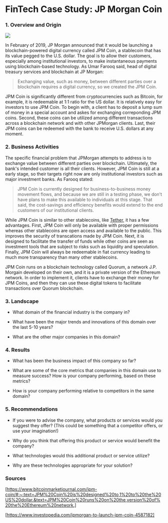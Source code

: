 # FinTech Case Study: JP Morgan Coin

### 1. Overview and Origin
![](https://www.mediashower.com/img/C0326DB2-4416-11EB-B708-8C93A142586A/bigstock-Bitcoin-On-A-Stack-Of-Coins-Wi-286589074_600x.jpg)

In February of 2019, JP Morgan announced that it would be launching a blockchain-powered digital currency called JPM Coin, a stablecoin that has its value pegged to the U.S. dollar. The goal is to allow their customers, especially among institutional investors, to make instantaneous payments using blockchain-based technology. As Umar Farooq said, head of digital treasury services and blockchain at JP Morgan: 

> Exchanging value, such as money, between different parties over a blockchain requires a digital currency, so we created the JPM Coin.

 JPM Coin is significantly different from cryptocurrencies such as Bitcoin, for example, it is redeemable at 1:1 ratio for the US dollar. It is relatively easy for investors to use JPM Coin. To begin with, a client has to deposit a lump sum of money in a special account and askes for exchanging correponding JPM coins. Second, these coins can be utilized among different transactions across a blockchain network and with other JPMorgan clients. Last, their JPM coins can be redeemed with the bank to receive U.S. dollars at any moment.


### 2. Business Activities

The specific financial problem that JPMorgan attempts to address is to exchange value between different parties over blockchain. Ultimately, the bank's intended customer is all their clients. However, JPM Coin is still at a early stage, so their targets right now are only institutional investors such as major investment banks. As Farooq stated:

> JPM Coin is currently designed for business-to-business money movement flows, and because we are still in a testing phase, we don’t have plans to make this available to individuals at this stage. That said, the cost-savings and efficiency benefits would extend to the end customers of our institutional clients.

While JPM Coin is similar to other stablecoins, like [Tether](https://en.wikipedia.org/wiki/Tether_(cryptocurrency)), it has a few advantages. First, JPM Coin will only be available with proper permissions whereas other stablecoins are open access and available to the public. This improves the security of transcations made by JPM Coin. Next, it is designed to facilitate the transfer of funds while other coins are seen as investment tools that are subject to risks such as liquidity and speculation. Finally, JPM Coin will always be redeemable in fiat currency leading to much more transparency than many other stablecoins.

JPM Coin runs on a blockchain technology called Quorum, a network J.P. Morgain developed on their own, and it is a private version of the Ethereum network. In order to implement it, clients have to exchange their money for JPM Coins, and then they can use these digital tokens to facilitate transactions over Quorum blockchain.


### 3. Landscape



* What domain of the financial industry is the company in?

* What have been the major trends and innovations of this domain over the last 5-10 years?

* What are the other major companies in this domain?


### 4. Results

* What has been the business impact of this company so far?

* What are some of the core metrics that companies in this domain use to measure success? How is your company performing, based on these metrics?

* How is your company performing relative to competitors in the same domain?

### 5. Recommendations

* If you were to advise the company, what products or services would you suggest they offer? (This could be something that a competitor offers, or use your imagination!)

* Why do you think that offering this product or service would benefit the company?

* What technologies would this additional product or service utilize?

* Why are these technologies appropriate for your solution?


### Sources

[https://www.bitcoinmarketjournal.com/jpm-coin/#:~:text=JPM%20Coin%20is%20designed%20to,1%20to%20the%20US%20dollar.&text=JPM%20Coin%20runs%20on%20the,version%20of%20the%20Ethereum%20network.]

[https://www.investopedia.com/jpmorgan-to-launch-jpm-coin-4587182]
